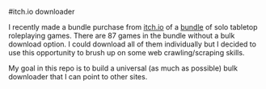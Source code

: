 #itch.io downloader

I recently made a bundle purchase from [itch.io](https://itch.io) of a [bundle](https://itch.io/b/770/solo-but-not-alone) of solo tabletop roleplaying games. There are 87 games in the bundle without a bulk download option. I could download all of them individually but I decided to use this opportunity to brush up on some web crawling/scraping skills.

My goal in this repo is to build a universal (as much as possible) bulk downloader that I can point to other sites.
